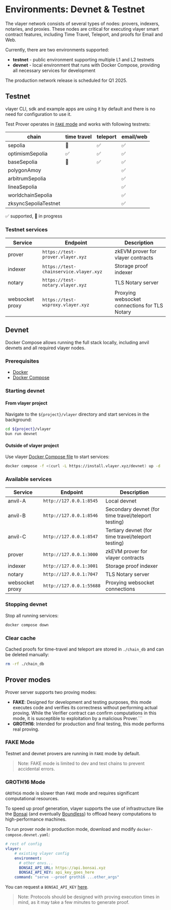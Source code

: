 # Environments: Devnet & Testnet

The vlayer network consists of several types of nodes: provers, indexers, notaries, and proxies. These nodes are critical for executing vlayer smart contract features, including Time Travel, Teleport, and proofs for Email and Web.

Currently, there are two environments supported:
- **testnet** - public environment supporting multiple L1 and L2 testnets
- **devnet** - local environment that runs with Docker Compose, providing all necessary services for development

The production network release is scheduled for Q1 2025.

## Testnet
vlayer CLI, sdk and example apps are using it by default and there is no need for configuration to use it.

Test Prover operates in [`FAKE` mode](/advanced/dev-and-production.html#prover-modes) and works with following testnets:

| chain | time travel | teleport | email/web |
|---------|-------------|----------|-----------|
| sepolia | 🚧         | ✅      | ✅         |
| optimismSepolia | ✅         | ✅      | ✅         |
| baseSepolia | 🚧        | ✅      | ✅         |
| polygonAmoy |          |       | ✅         |
| arbitrumSepolia |          |       | ✅         |
| lineaSepolia |          |       | ✅         |
| worldchainSepolia |          |       | ✅         |
| zksyncSepoliaTestnet |          |       | ✅         |

✅ supported, 🚧 in progress

### Testnet services
| Service                  | Endpoint                 | Description                               |
|--------------------------|--------------------------|-------------------------------------------|
| prover         | `https://test-prover.vlayer.xyz` | zkEVM prover for vlayer contracts             |
| indexer   | `https://test-chainservice.vlayer.xyz` | Storage proof indexer               |
| notary   | `https://test-notary.vlayer.xyz` | TLS Notary server               |
| websocket proxy       | `https://test-wsproxy.vlayer.xyz`| Proxying websocket connections for TLS Notary           |

## Devnet
Docker Compose allows running the full stack locally, including anvil devnets and all required vlayer nodes.

### Prerequisites
- [Docker](https://docs.docker.com/get-docker/)
- [Docker Compose](https://docs.docker.com/compose/install/)

### Starting devnet
#### From vlayer project
Navigate to the `${project}/vlayer` directory and start services in the background:
```bash
cd ${project}/vlayer
bun run devnet
```
#### Outside of vlayer project
Use vlayer [Docker Compose file](https://install.vlayer.xyz/devnet) to start services:
```sh
docker compose -f <(curl -L https://install.vlayer.xyz/devnet) up -d
```

### Available services
| Service                  | Endpoint                 | Description                               |
|--------------------------|--------------------------|-------------------------------------------|
| anvil-A      | `http://127.0.0.1:8545` | Local devnet        |
| anvil-B      | `http://127.0.0.1:8546` | Secondary devnet (for time travel/teleport testing)                          |
| anvil-C      | `http://127.0.0.1:8547` | Tertiary devnet (for time travel/teleport testing)                           |
| prover         | `http://127.0.0.1:3000` | zkEVM prover for vlayer contracts             |
| indexer   | `http://127.0.0.1:3001` | Storage proof indexer               |
| notary   | `http://127.0.0.1:7047` | TLS Notary server               |
| websocket proxy       | `http://127.0.0.1:55688`| Proxying websocket connections            |
 
### Stopping devnet
Stop all running services:
```bash
docker compose down
```
### Clear cache
Cached proofs for time-travel and teleport are stored in `./chain_db` and can be deleted manually:
```bash
rm -rf ./chain_db
```

## Prover modes
Prover server supports two proving modes:
- **FAKE**: Designed for development and testing purposes, this mode executes code and verifies its correctness without performing actual proving. While the Verifier contract can confirm computations in this mode, it is susceptible to exploitation by a malicious Prover.```
- **GROTH16**: Intended for production and final testing, this mode performs real proving.

### FAKE Mode

Testnet and devnet provers are running in `FAKE` mode by default.
> Note: FAKE mode is limited to dev and test chains to prevent accidental errors.

### GROTH16 Mode
`GROTH16` mode is slower than `FAKE` mode and requires significant computational resources. 

To speed up proof generation, vlayer supports the use of infrastructure like the [Bonsai](https://www.bonsai.xyz/) (and eventually [Boundless](https://beboundless.xyz/)) to offload heavy computations to high-performance machines.

To run prover node in production mode, download and modify `docker-compose.devnet.yaml`:

```yaml
# rest of config
vlayer:
    # existing vlayer config
    environment:
      # other envs...
      BONSAI_API_URL: https://api.bonsai.xyz
      BONSAI_API_KEY: api_key_goes_here
    command: "serve --proof groth16 ...other_args"
```

You can request a `BONSAI_API_KEY` [here](https://docs.google.com/forms/d/e/1FAIpQLSf9mu18V65862GS4PLYd7tFTEKrl90J5GTyzw_d14ASxrruFQ/viewform).

> Note: Protocols should be designed with proving execution times in mind, as it may take a few minutes to generate proof.

